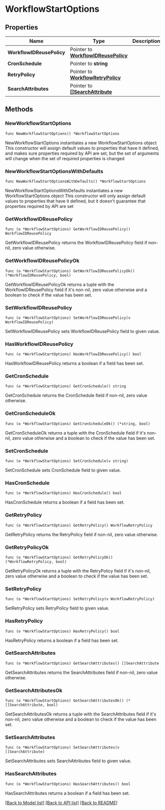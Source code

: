 # WorkflowStartOptions

## Properties

Name | Type | Description | Notes
------------ | ------------- | ------------- | -------------
**WorkflowIDReusePolicy** | Pointer to [**WorkflowIDReusePolicy**](WorkflowIDReusePolicy.md) |  | [optional] 
**CronSchedule** | Pointer to **string** |  | [optional] 
**RetryPolicy** | Pointer to [**WorkflowRetryPolicy**](WorkflowRetryPolicy.md) |  | [optional] 
**SearchAttributes** | Pointer to [**[]SearchAttribute**](SearchAttribute.md) |  | [optional] 

## Methods

### NewWorkflowStartOptions

`func NewWorkflowStartOptions() *WorkflowStartOptions`

NewWorkflowStartOptions instantiates a new WorkflowStartOptions object
This constructor will assign default values to properties that have it defined,
and makes sure properties required by API are set, but the set of arguments
will change when the set of required properties is changed

### NewWorkflowStartOptionsWithDefaults

`func NewWorkflowStartOptionsWithDefaults() *WorkflowStartOptions`

NewWorkflowStartOptionsWithDefaults instantiates a new WorkflowStartOptions object
This constructor will only assign default values to properties that have it defined,
but it doesn't guarantee that properties required by API are set

### GetWorkflowIDReusePolicy

`func (o *WorkflowStartOptions) GetWorkflowIDReusePolicy() WorkflowIDReusePolicy`

GetWorkflowIDReusePolicy returns the WorkflowIDReusePolicy field if non-nil, zero value otherwise.

### GetWorkflowIDReusePolicyOk

`func (o *WorkflowStartOptions) GetWorkflowIDReusePolicyOk() (*WorkflowIDReusePolicy, bool)`

GetWorkflowIDReusePolicyOk returns a tuple with the WorkflowIDReusePolicy field if it's non-nil, zero value otherwise
and a boolean to check if the value has been set.

### SetWorkflowIDReusePolicy

`func (o *WorkflowStartOptions) SetWorkflowIDReusePolicy(v WorkflowIDReusePolicy)`

SetWorkflowIDReusePolicy sets WorkflowIDReusePolicy field to given value.

### HasWorkflowIDReusePolicy

`func (o *WorkflowStartOptions) HasWorkflowIDReusePolicy() bool`

HasWorkflowIDReusePolicy returns a boolean if a field has been set.

### GetCronSchedule

`func (o *WorkflowStartOptions) GetCronSchedule() string`

GetCronSchedule returns the CronSchedule field if non-nil, zero value otherwise.

### GetCronScheduleOk

`func (o *WorkflowStartOptions) GetCronScheduleOk() (*string, bool)`

GetCronScheduleOk returns a tuple with the CronSchedule field if it's non-nil, zero value otherwise
and a boolean to check if the value has been set.

### SetCronSchedule

`func (o *WorkflowStartOptions) SetCronSchedule(v string)`

SetCronSchedule sets CronSchedule field to given value.

### HasCronSchedule

`func (o *WorkflowStartOptions) HasCronSchedule() bool`

HasCronSchedule returns a boolean if a field has been set.

### GetRetryPolicy

`func (o *WorkflowStartOptions) GetRetryPolicy() WorkflowRetryPolicy`

GetRetryPolicy returns the RetryPolicy field if non-nil, zero value otherwise.

### GetRetryPolicyOk

`func (o *WorkflowStartOptions) GetRetryPolicyOk() (*WorkflowRetryPolicy, bool)`

GetRetryPolicyOk returns a tuple with the RetryPolicy field if it's non-nil, zero value otherwise
and a boolean to check if the value has been set.

### SetRetryPolicy

`func (o *WorkflowStartOptions) SetRetryPolicy(v WorkflowRetryPolicy)`

SetRetryPolicy sets RetryPolicy field to given value.

### HasRetryPolicy

`func (o *WorkflowStartOptions) HasRetryPolicy() bool`

HasRetryPolicy returns a boolean if a field has been set.

### GetSearchAttributes

`func (o *WorkflowStartOptions) GetSearchAttributes() []SearchAttribute`

GetSearchAttributes returns the SearchAttributes field if non-nil, zero value otherwise.

### GetSearchAttributesOk

`func (o *WorkflowStartOptions) GetSearchAttributesOk() (*[]SearchAttribute, bool)`

GetSearchAttributesOk returns a tuple with the SearchAttributes field if it's non-nil, zero value otherwise
and a boolean to check if the value has been set.

### SetSearchAttributes

`func (o *WorkflowStartOptions) SetSearchAttributes(v []SearchAttribute)`

SetSearchAttributes sets SearchAttributes field to given value.

### HasSearchAttributes

`func (o *WorkflowStartOptions) HasSearchAttributes() bool`

HasSearchAttributes returns a boolean if a field has been set.


[[Back to Model list]](../README.md#documentation-for-models) [[Back to API list]](../README.md#documentation-for-api-endpoints) [[Back to README]](../README.md)


